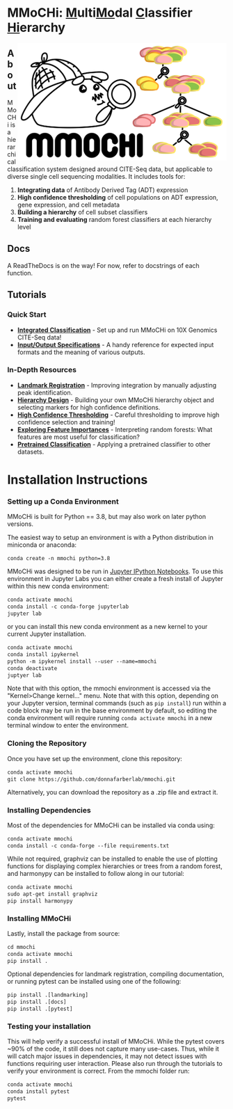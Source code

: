 # MMoCHi: <ins>M</ins>ulti<ins>Mo</ins>dal <ins>C</ins>lassifier <ins>Hi</ins>erarchy

<img align="right" src="./docs/_static/mmochi_logo.svg" width="480">

## About
MMoCHi is a hierarchical classification system designed around CITE-Seq data, but applicable to diverse single cell sequencing modalities. 
It includes tools for:

1. <b>Integrating data</b> of Antibody Derived Tag (ADT) expression
2. <b>High confidence thresholding</b> of cell populations on ADT expression, gene expression, and cell metadata 
3. <b>Building a hierarchy</b> of cell subset classifiers 
4. <b>Training and evaluating</b> random forest classifiers at each hierarchy level

## Docs
A ReadTheDocs is on the way! For now, refer to docstrings of each function.

## Tutorials

### Quick Start

- **[Integrated Classification](/docs/Integrated_Classification.ipynb)** - Set up and run MMoCHi on 10X Genomics CITE-Seq data!
- **[Input/Output Specifications](/docs/Input_Output_Specs.md)** - A handy reference for expected input formats and the meaning of various outputs.

### In-Depth Resources 

- **[Landmark Registration](./docs/Landmark_Registration.ipynb)** - Improving integration by manually adjusting peak identification.
- **[Hierarchy Design](./docs/Hierarchy_Design.ipynb)** - Building your own MMoCHi hierarchy object and selecting markers for high confidence definitions.
- **[High Confidence Thresholding](./docs/High_Confidence_Thresholding.ipynb)** - Careful thresholding to improve high confidence selection and training!
- **[Exploring Feature Importances](./docs/Exploring_Feature_Importances.ipynb)** - Interpreting random forests: What features are most useful for classification?
- **[Pretrained Classification](./docs/Pretrained_Classification.ipynb)** - Applying a pretrained classifier to other datasets.

# Installation Instructions

### Setting up a Conda Environment

MMoCHi is built for Python == 3.8, but may also work on later python versions.

The easiest way to setup an environment is with a Python distribution in miniconda or anaconda:
```
conda create -n mmochi python=3.8
```
MMoCHi was designed to be run in [Jupyter IPython Notebooks](https://jupyter.org/). To use this environment in Jupyter Labs you can either create a fresh install of Jupyter within this new conda environment:
```
conda activate mmochi
conda install -c conda-forge jupyterlab
jupyter lab
```
or you can install this new conda environment as a new kernel to your current Jupyter installation.
```
conda activate mmochi
conda install ipykernel
python -m ipykernel install --user --name=mmochi
conda deactivate
juptyer lab
```
Note that with this option, the mmochi environment is accessed via the "Kernel>Change kernel..." menu. Note that with this option, depending on your Jupyter version, terminal commands (such as `pip install`) run within a code block may be run in the base environment by default, so editing the conda environment will require running `conda activate mmochi` in a new terminal window to enter the environment.

### Cloning the Repository
Once you have set up the environment, clone this repository:
```
conda activate mmochi
git clone https://github.com/donnafarberlab/mmochi.git
```
Alternatively, you can download the repository as a .zip file and extract it.

### Installing Dependencies

Most of the dependencies for MMoCHi can be installed via conda using:
```
conda activate mmochi
conda install -c conda-forge --file requirements.txt
```
While not required, graphviz can be installed to enable the use of plotting functions for displaying complex hierarchies or trees from a random forest, and harmonypy can be installed to follow along in our tutorial:
```
conda activate mmochi
sudo apt-get install graphviz
pip install harmonypy
```

### Installing MMoCHi
Lastly, install the package from source:
```
cd mmochi
conda activate mmochi
pip install .
```
Optional dependencies for landmark registration, compiling documentation, or running pytest can be installed using one of the following:
```
pip install .[landmarking]
pip install .[docs]
pip install .[pytest]
```

### Testing your installation
This will help verify a successful install of MMoCHi. While the pytest covers ~90% of the code, it still does not capture many use-cases. Thus, while it will catch major issues in dependencies, it may not detect issues with functions requiring user interaction. Please also run through the tutorials to verify your environment is correct.
From the mmochi folder run:
```
conda activate mmochi
conda install pytest
pytest
```

